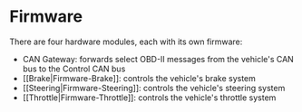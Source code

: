 # Firmware

There are four hardware modules, each with its own firmware:

* CAN Gateway: forwards select OBD-II messages from the vehicle's CAN bus to the Control CAN bus
* [[Brake|Firmware-Brake]]: controls the vehicle's brake system
* [[Steering|Firmware-Steering]]: controls the vehicle's steering system
* [[Throttle|Firmware-Throttle]]: controls the vehicle's throttle system

